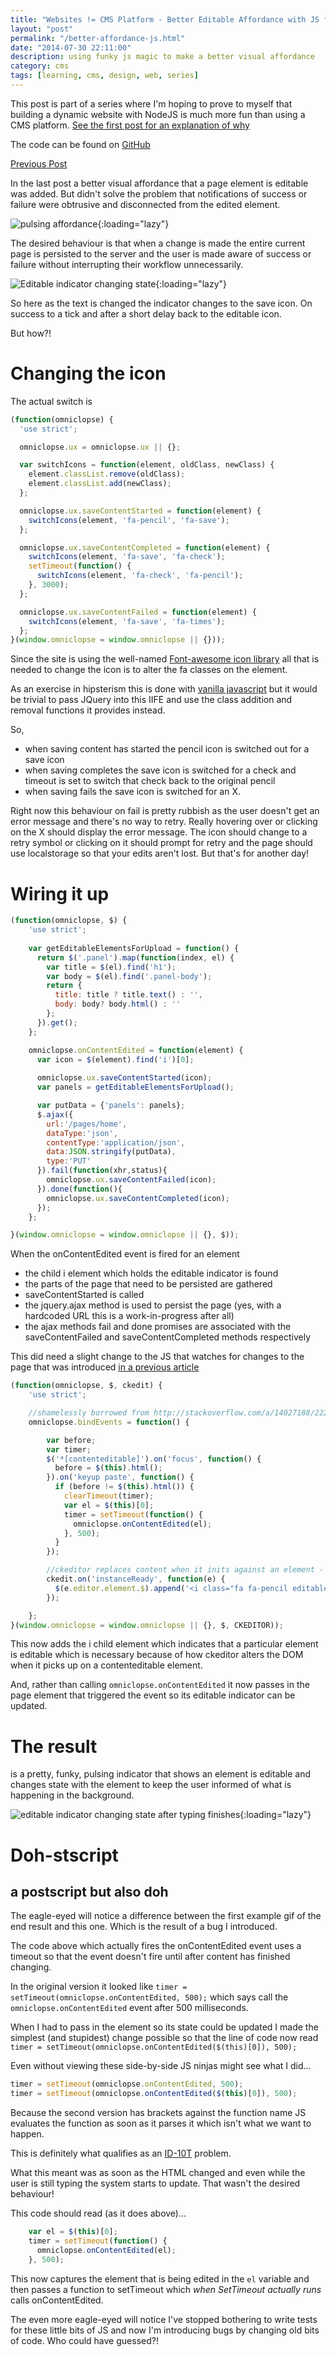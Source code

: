 ```yaml
--- 
title: "Websites != CMS Platform - Better Editable Affordance with JS for great good" 
layout: "post" 
permalink: "/better-affordance-js.html" 
date: "2014-07-30 22:11:00"
description: using funky js magic to make a better visual affordance
category: cms
tags: [learning, cms, design, web, series]
---
```

This post is part of a series where I'm hoping to prove to myself that building a dynamic website with NodeJS is much more fun than using a CMS platform. [See the first post for an explanation of why](/2014/02/websites-cms.html)

The code can be found on [GitHub](https://github.com/pauldambra/omniclopse)

[Previous Post](/better-affordance.html)
<!--alex ignore failure --->
In the last post a better visual affordance that a page element is editable was added. But didn't solve the problem that notifications of success or failure were obtrusive and disconnected from the edited element.

![pulsing affordance](/images/pulse.gif){:loading="lazy"}

<!--more-->
<!--alex ignore failure --->
The desired behaviour is that when a change is made the entire current page is persisted to the server and the user is made aware of success or failure without interrupting their workflow unnecessarily.

![Editable indicator changing state](/images/affordance-with-state.gif){:loading="lazy"}

So here as the text is changed the indicator changes to the save icon. On success to a tick and after a short delay back to the editable icon.

But how?!

# Changing the icon

The actual switch is

```js 
(function(omniclopse) {
  'use strict';

  omniclopse.ux = omniclopse.ux || {};

  var switchIcons = function(element, oldClass, newClass) {
    element.classList.remove(oldClass);
    element.classList.add(newClass);
  };

  omniclopse.ux.saveContentStarted = function(element) {
    switchIcons(element, 'fa-pencil', 'fa-save');
  };

  omniclopse.ux.saveContentCompleted = function(element) {
    switchIcons(element, 'fa-save', 'fa-check');
    setTimeout(function() {
      switchIcons(element, 'fa-check', 'fa-pencil');
    }, 3000);
  };

  omniclopse.ux.saveContentFailed = function(element) {
    switchIcons(element, 'fa-save', 'fa-times');
  };
}(window.omniclopse = window.omniclopse || {}));
```

Since the site is using the well-named [Font-awesome icon library](http://fontawesome.github.io/Font-Awesome/) all that is needed to change the icon is to alter the fa classes on the element. 

As an exercise in hipsterism this is done with [vanilla javascript](http://vanilla-js.com/) but it would be trivial to pass JQuery into this IIFE and use the class addition and removal functions it provides instead.

So, 

* when saving content has started the pencil icon is switched out for a save icon
* when saving completes the save icon is switched for a check and timeout is set to switch that check back to the original pencil
* when saving fails the save icon is switched for an X. 

Right now this behaviour on fail is pretty rubbish as the user doesn't get an error message and there's no way to retry. Really hovering over or clicking on the X should display the error message. The icon should change to a retry symbol or clicking on it should prompt for retry and the page should use localstorage so that your edits aren't lost. But that's for another day!

# Wiring it up

```js 
(function(omniclopse, $) {
    'use strict';
    
    var getEditableElementsForUpload = function() {
      return $('.panel').map(function(index, el) {
        var title = $(el).find('h1');
        var body = $(el).find('.panel-body');
        return {
          title: title ? title.text() : '',
          body: body? body.html() : ''
        };
      }).get();
    };

    omniclopse.onContentEdited = function(element) {
      var icon = $(element).find('i')[0];
      
      omniclopse.ux.saveContentStarted(icon);
      var panels = getEditableElementsForUpload();

      var putData = {'panels': panels};
      $.ajax({
        url:'/pages/home',
        dataType:'json',
        contentType:'application/json',
        data:JSON.stringify(putData),
        type:'PUT'
      }).fail(function(xhr,status){
        omniclopse.ux.saveContentFailed(icon);
      }).done(function(){
        omniclopse.ux.saveContentCompleted(icon);
      });
    };

}(window.omniclopse = window.omniclopse || {}, $));
```

When the onContentEdited event is fired for an element 

* the child i element which holds the editable indicator is found 
* the parts of the page that need to be persisted are gathered
* saveContentStarted is called
* the jquery.ajax method is used to persist the page (yes, with a hardcoded URL this is a work-in-progress after all)
* the ajax methods fail and done promises are associated with the saveContentFailed and saveContentCompleted methods respectively

This did need a slight change to the JS that watches for changes to the page that was introduced [in a previous article](/On-Page-Editing.html#edit-event-js)

```js 
(function(omniclopse, $, ckedit) {
    'use strict';

    //shamelessly borrowed from http://stackoverflow.com/a/14027188/222163
    omniclopse.bindEvents = function() {

        var before;
        var timer;
        $('*[contenteditable]').on('focus', function() {
          before = $(this).html();
        }).on('keyup paste', function() { 
          if (before != $(this).html()) { 
            clearTimeout(timer);
            var el = $(this)[0];
            timer = setTimeout(function() {
              omniclopse.onContentEdited(el);
            }, 500);
          }
        });

        //ckeditor replaces content when it inits against an element - yay
        ckedit.on('instanceReady', function(e) {
          $(e.editor.element.$).append('<i class="fa fa-pencil editable-affordance"></i>');
        });

    };    
}(window.omniclopse = window.omniclopse || {}, $, CKEDITOR));
```

This now adds the i child element which indicates that a particular element is editable which is necessary because of how ckeditor alters the DOM when it picks up on a contenteditable element.

And, rather than calling `omniclopse.onContentEdited` it now passes in the page element that triggered the event so its editable indicator can be updated.

# The result
is a pretty, funky, pulsing indicator that shows an element is editable and changes state with the element to keep the user informed of what is happening in the background.

![editable indicator changing state after typing finishes](/images/affordance-with-delay.gif){:loading="lazy"}

# Doh-stscript

## a postscript but also doh

The eagle-eyed will notice a difference between the first example gif of the end result and this one. Which is the result of a bug I introduced.
<!--alex ignore fires --->
The code above which actually fires the onContentEdited event uses a timeout so that the event doesn't fire until after content has finished changing.

In the original version it looked like `timer = setTimeout(omniclopse.onContentEdited, 500);` which says call the `omniclopse.onContentEdited` event after 500 milliseconds.

When I had to pass in the element so its state could be updated I made the simplest (and stupidest) change possible so that the line of code now read `timer = setTimeout(omniclopse.onContentEdited($(this)[0]), 500);`

Even without viewing these side-by-side JS ninjas might see what I did...

```js 
timer = setTimeout(omniclopse.onContentEdited, 500);
timer = setTimeout(omniclopse.onContentEdited($(this)[0]), 500);
```

Because the second version has brackets against the function name JS evaluates the function as soon as it parses it which isn't what we want to happen.

This is definitely what qualifies as an [ID-10T](http://en.wikipedia.org/wiki/User_error) problem.

What this meant was as soon as the HTML changed and even while the user is still typing the system starts to update. That wasn't the desired behaviour!

This code should read (as it does above)...

```js 
    var el = $(this)[0];
    timer = setTimeout(function() {
      omniclopse.onContentEdited(el);
    }, 500);
```

This now captures the element that is being edited in the `el` variable and then passes a function to setTimeout which *when SetTimeout actually runs* calls onContentEdited.

The even more eagle-eyed will notice I've stopped bothering to write tests for these little bits of JS and now I'm introducing bugs by changing old bits of code. Who could have guessed?!
